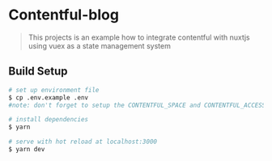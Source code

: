 # Contentful-blog

> This projects is an example how to integrate contentful with nuxtjs using vuex as a state management system

## Build Setup

```bash
# set up environment file
$ cp .env.example .env
#note: don't forget to setup the CONTENTFUL_SPACE and CONTENTFUL_ACCESS_TOKEN vars based on your contentful configuration

# install dependencies
$ yarn

# serve with hot reload at localhost:3000
$ yarn dev

```
